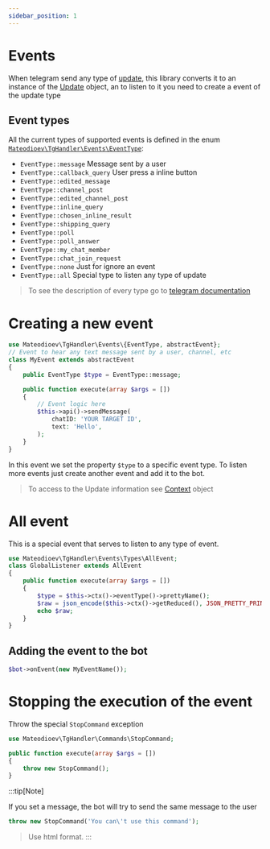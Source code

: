 ```yaml
---
sidebar_position: 1
---
```


# Events

When telegram send any type of [update](https://core.telegram.org/bots/api#update), this library converts it to an instance of the [Update](https://github.com/Mateodioev/telegram-bot-api/blob/v4/src/Types/Update.php) object, an to listen to it you need to create a event of the update type

## Event types

All the current types of supported events is defined in the enum [`Mateodioev\TgHandler\Events\EventType`](https://github.com/Mateodioev/telegram-bot-handler/blob/v5/src/Events/EventType.php):
- `EventType::message` Message sent by a user
- `EventType::callback_query` User press a inline button
- `EventType::edited_message`
- `EventType::channel_post`
- `EventType::edited_channel_post`
- `EventType::inline_query`
- `EventType::chosen_inline_result`
- `EventType::shipping_query`
- `EventType::poll`
- `EventType::poll_answer`
- `EventType::my_chat_member`
- `EventType::chat_join_request`
- `EventType::none` Just for ignore an event
- `EventType::all` Special type to listen any type of update

> To see the description of every type go to [telegram documentation](https://core.telegram.org/bots/api#update)

# Creating a new event

```php
use Mateodioev\TgHandler\Events\{EventType, abstractEvent};
// Event to hear any text message sent by a user, channel, etc
class MyEvent extends abstractEvent
{
    public EventType $type = EventType::message;

    public function execute(array $args = [])
    {
        // Event logic here
        $this->api()->sendMessage(
            chatID: 'YOUR TARGET ID',
            text: 'Hello',
        );
    }
}
```

In this event we set the property `$type` to a specific event type. To listen more events just create another event and add it to the bot.

> To access to the Update information see [Context](./context) object
# All event

This is a special event that serves to listen to any type of event.

```php
use Mateodioev\TgHandler\Events\Types\AllEvent;
class GlobalListener extends AllEvent
{
    public function execute(array $args = [])
    {
        $type = $this->ctx()->eventType()->prettyName();
        $raw = json_encode($this->ctx()->getReduced(), JSON_PRETTY_PRINT) . PHP_EOL;
        echo $raw;
    }
}
```

## Adding the event to the bot

```php
$bot->onEvent(new MyEventName());
```

# Stopping the execution of the event

Throw the special `StopCommand` exception

```php
use Mateodioev\TgHandler\Commands\StopCommand;

public function execute(array $args = [])
{
    throw new StopCommand();
}
```

:::tip[Note]

If you set a message, the bot will try to send the same message to the user
```php
throw new StopCommand('You can\'t use this command');
```
> Use html format.
:::